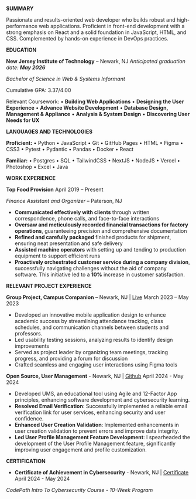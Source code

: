 **SUMMARY**

Passionate and results-oriented web developer who builds robust and high-performance web applications. Proficient in front-end development with a strong emphasis on React and a solid foundation in JavaScript, HTML, and CSS. Complemented by hands-on experience in DevOps practices.

**EDUCATION**

**New Jersey Institute of Technology** – Newark, NJ _Anticipated graduation date:_ **_May 2026_**

_Bachelor of Science in Web & Systems Informant_

Cumulative GPA: 3.37/4.00

Relevant Coursework: • **Building Web Applications** • **Designing the User Experience** • **Advance Website Development** • **Database Design, Management & Appliance** • **Analysis & System Design** • **Discovering User Needs for UX**

**LANGUAGES AND TECHNOLOGIES**

**Proficient:** • Python • JavaScript • Git • GitHub Pages • HTML • Figma • CSS3 • Pytest • Pydantic • Pandas • Docker • React

**Familiar:** • Postgres • SQL • TailwindCSS • NextJS • NodeJS • Vercel • Photoshop • Excel • Java

**WORK EXPERIENCE**

**Top Food Provision** April 2019 – Present

_Finance Assistant and Organizer_ – Paterson, NJ

- **Communicated effectively with clients** through written correspondence, phone calls, and face-to-face interactions
- **Oversaw and meticulously recorded financial transactions for factory operations**, guaranteeing precision and comprehensive documentation
- **Refined and carefully packaged** finished products for shipment, ensuring neat presentation and safe delivery
- **Assisted machine operators** with setting up and tending to production equipment to support efficient runs
- **Proactively orchestrated customer service during a company division**, successfully navigating challenges without the aid of company software. This initiative led to a **10%** increase in customer satisfaction.

**RELEVANT PROJECT EXPERIENCE**

**Group Project, Campus Companion** – Newark, NJ | [Live](https://www.figma.com/file/vIh7oksGDMljicrzth29bm/Campus-Companion?type=design&node-id=21911-234988&mode=design) March 2023 – May 2023

- Developed an innovative mobile application design to enhance academic success by streamlining attendance tracking, class schedules, and communication channels between students and professors.
- Led usability testing sessions, analyzing results to identify design improvements
- Served as project leader by organizing team meetings, tracking progress, and providing a forum for discussion
- Crafted seamless and engaging user interactions using Figma tools

**Open Source, User Management** - Newark, NJ | [Github](https://github.com/jar285/user_management) April 2024 - May 2024

- Developed UMS, an educational tool using Agile and 12-Factor App principles, enhancing software development and cybersecurity learning.
- **Resolved Email Verification**: Successfully implemented a reliable email verification link for user services, enhancing security and user confidence.
- **Enhanced User Creation Validation**: Implemented enhancements in user creation validation to prevent errors and improve data integrity.
- **Led User Profile Management Feature Development**: I spearheaded the development of the User Profile Management feature, significantly improving user engagement and profile customization.

**CERTIFICATION**

- **Certificate of Achievement in Cybersecurity** \- Newark, NJ | [Certificate](https://www.linkedin.com/in/jesus-adonis-rosario-vargas-371508255/overlay/1715564380565/single-media-viewer/?profileId=ACoAAD7mxAUBUnTreQ0D4HYsmfeBGVf9MBDH6ow) April 2024 - May 2024

_CodePath Intro To Cybersecurity Course - 10-Week Program_